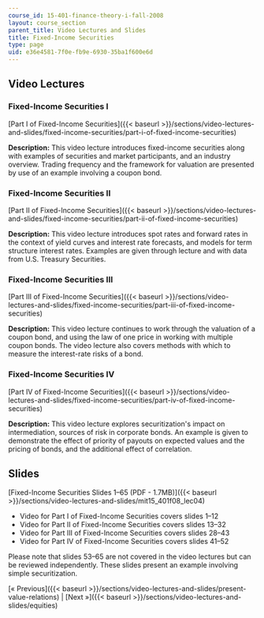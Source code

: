 ```yaml
---
course_id: 15-401-finance-theory-i-fall-2008
layout: course_section
parent_title: Video Lectures and Slides
title: Fixed-Income Securities
type: page
uid: e36e4581-7f0e-fb9e-6930-35ba1f600e6d
---
```


Video Lectures
--------------

### Fixed-Income Securities I

[Part I of Fixed-Income Securities]({{< baseurl >}}/sections/video-lectures-and-slides/fixed-income-securities/part-i-of-fixed-income-securities)

**Description:** This video lecture introduces fixed-income securities along with examples of securities and market participants, and an industry overview. Trading frequency and the framework for valuation are presented by use of an example involving a coupon bond.

### Fixed-Income Securities II

[Part II of Fixed-Income Securities]({{< baseurl >}}/sections/video-lectures-and-slides/fixed-income-securities/part-ii-of-fixed-income-securities)

**Description:** This video lecture introduces spot rates and forward rates in the context of yield curves and interest rate forecasts, and models for term structure interest rates. Examples are given through lecture and with data from U.S. Treasury Securities.

### Fixed-Income Securities III

[Part III of Fixed-Income Securities]({{< baseurl >}}/sections/video-lectures-and-slides/fixed-income-securities/part-iii-of-fixed-income-securities)

**Description:** This video lecture continues to work through the valuation of a coupon bond, and using the law of one price in working with multiple coupon bonds. The video lecture also covers methods with which to measure the interest-rate risks of a bond.

### Fixed-Income Securities IV

[Part IV of Fixed-Income Securities]({{< baseurl >}}/sections/video-lectures-and-slides/fixed-income-securities/part-iv-of-fixed-income-securities)

**Description:** This video lecture explores securitization's impact on intermediation, sources of risk in corporate bonds. An example is given to demonstrate the effect of priority of payouts on expected values and the pricing of bonds, and the additional effect of correlation.

Slides
------

[Fixed-Income Securities Slides 1–65 (PDF - 1.7MB)]({{< baseurl >}}/sections/video-lectures-and-slides/mit15_401f08_lec04)

*   Video for Part I of Fixed-Income Securities covers slides 1–12
*   Video for Part II of Fixed-Income Securities covers slides 13–32
*   Video for Part III of Fixed-Income Securities covers slides 28–43
*   Video for Part IV of Fixed-Income Securities covers slides 41–52

Please note that slides 53–65 are not covered in the video lectures but can be reviewed independently. These slides present an example involving simple securitization.

[« Previous]({{< baseurl >}}/sections/video-lectures-and-slides/present-value-relations) | [Next »]({{< baseurl >}}/sections/video-lectures-and-slides/equities)